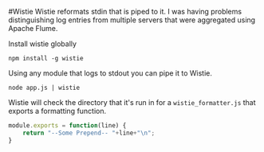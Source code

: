 #Wistie
Wistie reformats stdin that is piped to it. I was having problems distinguishing log entries from multiple servers that were aggregated using Apache Flume.

Install wistie globally

    npm install -g wistie

Using any module that logs to stdout you can pipe it to Wistie.

    node app.js | wistie

Wistie will check the directory that it's run in for a `wistie_formatter.js` that exports a formatting function.

``` js
module.exports = function(line) {
	return "--Some Prepend-- "+line+"\n";
}
```
